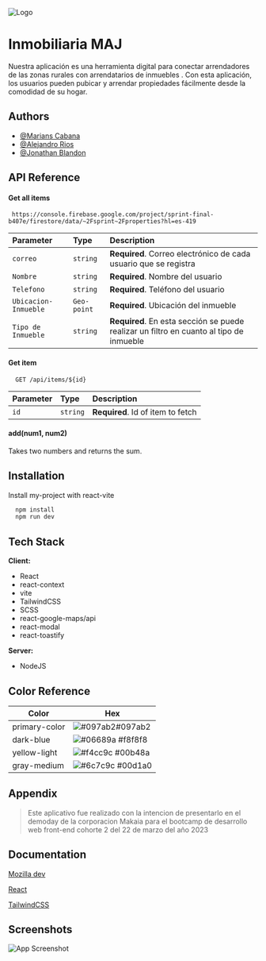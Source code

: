 
![Logo](https://res.cloudinary.com/duvxdk55r/image/upload/v1678826442/Picture2_rrcxk0.png)


# Inmobiliaria MAJ 

Nuestra aplicación es una herramienta digital para conectar arrendadores de las zonas rurales con arrendatarios de inmuebles . Con esta aplicación, los usuarios pueden pubicar y arrendar propiedades fácilmente desde la comodidad de su hogar.


## Authors

- [@Marians Cabana](https://github.com/Marianscabas)
- [@Alejandro Rios](https://github.com/arios968)
- [@Jonathan Blandon](https://github.com/jblandon97)


## API Reference

#### Get all items

```http
 https://console.firebase.google.com/project/sprint-final-b407e/firestore/data/~2Fsprint~2Fproperties?hl=es-419
```

| Parameter | Type     | Description                |
| :-------- | :------- | :------------------------- |
| `correo` | `string` | **Required**. Correo electrónico de cada usuario que se registra |
| `Nombre` | `string` | **Required**. Nombre del usuario |
| `Telefono` | `string` | **Required**. Teléfono del usuario |
| `Ubicacion-Inmueble` | `Geo-point` | **Required**. Ubicación del inmueble |
| `Tipo de Inmueble` | `string` | **Required**. En esta sección se puede realizar un filtro en cuanto al tipo de inmueble |

#### Get item

```http
  GET /api/items/${id}
```

| Parameter | Type     | Description                       |
| :-------- | :------- | :-------------------------------- |
| `id`      | `string` | **Required**. Id of item to fetch |

#### add(num1, num2)

Takes two numbers and returns the sum.


## Installation

Install my-project with react-vite

```bash
  npm install 
  npm run dev

```
    
## Tech Stack

**Client:**
* React 
* react-context
* vite
 * TailwindCSS
 * SCSS
 * react-google-maps/api 
* react-modal 
* react-toastify

**Server:**
* NodeJS

## Color Reference

| Color             | Hex                                                                |
| ----------------- | ------------------------------------------------------------------ |
|primary-color | ![#097ab2](https://via.placeholder.com/10/097ab2?text=+)#097ab2 |
| dark-blue | ![#06689a](https://via.placeholder.com/10/06689a?text=+) #f8f8f8 |
| yellow-light | ![#f4cc9c](https://via.placeholder.com/10/f4cc9c?text=+) #00b48a |
| gray-medium | ![#6c7c9c](https://via.placeholder.com/10/6c7c9c?text=+) #00d1a0 |


## Appendix

> Este aplicativo fue realizado con la intencion de presentarlo en el demoday de la corporacion Makaia para el bootcamp de desarrollo web front-end cohorte 2  del 22 de marzo del año 2023


## Documentation

[Mozilla dev](https://developer.mozilla.org/es/)


[React](https://es.reactjs.org/docs/add-react-to-a-website.html)

[TailwindCSS](https://tailwindcss.com/docs/installation)


## Screenshots

![App Screenshot](https://res.cloudinary.com/duvxdk55r/image/upload/v1678831044/WhatsApp_Image_2023-03-14_at_4.51.46_PM_m7rddn.jpg)

